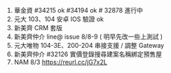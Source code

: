 1. 華金資 #34215 ok  #34194 ok # 32878 進行中
2. 元大 103、104 安卓 IOS 驗證 ok
3. 新美齊 CRM 套版
4. 新美齊仲介 line@ issue 8/8-9 ( 明早先改一些上測試 )
5. 元大唯物 104-3E、200-204 串接支援 / 調整 Gateway
6. 新美齊仲介 #32126 實價登錄搜尋建案名稱綁定預售屋
7. NAM 8/3 https://reurl.cc/jG7x2L
